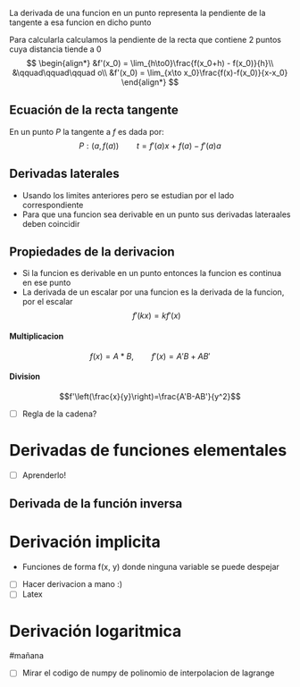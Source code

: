 

La derivada de una funcion en un punto representa la pendiente de la tangente a esa funcion en dicho punto

Para calcularla calculamos la pendiente de la recta que contiene 2 puntos cuya distancia tiende a 0
$$
\begin{align*}
&f'(x_0) = \lim_{h\to0}\frac{f(x_0+h) - f(x_0)}{h}\\
&\qquad\qquad\qquad o\\
&f'(x_0) = \lim_{x\to x_0}\frac{f(x)-f(x_0)}{x-x_0}
\end{align*}
$$
## Ecuación de la recta tangente
En un punto $P$ la tangente a $f$ es dada por:
$$ P:(a,f(a))\qquad t=f'(a)x\ +\ f(a)-f'(a)a$$

## Derivadas laterales
- Usando los limites anteriores pero se estudian por el lado correspondiente
- Para que una funcion sea derivable en un punto sus derivadas lateraales deben coincidir

## Propiedades de la derivacion
- Si la funcion es derivable en un punto entonces la funcion es continua en ese punto
- La derivada de un escalar por una funcion es la derivada de la funcion, por el escalar$$f'(kx)=kf'(x)$$
#### Multiplicacion
$$f(x) = A*B,\qquad f'(x)=A'B+AB'$$
#### Division
$$f'\left(\frac{x}{y}\right)=\frac{A'B-AB'}{y^2}$$

- [ ] Regla de la cadena?
# Derivadas de funciones elementales 
- [ ] Aprenderlo!

## Derivada de la función inversa


# Derivación implicita
- Funciones de forma f(x, y) donde ninguna variable se puede despejar
- [ ] Hacer derivacion a mano :)
- [ ] Latex
# Derivación logaritmica
#mañana



- [ ] Mirar el codigo de numpy de polinomio de interpolacion de lagrange